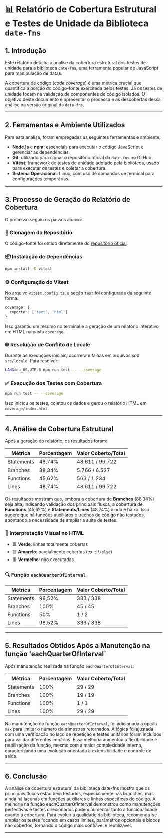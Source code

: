 
# 📊 Relatório de Cobertura Estrutural e Testes de Unidade da Biblioteca `date-fns`

## 1. Introdução

Este relatório detalha a análise da cobertura estrutural dos testes de unidade para a biblioteca `date-fns`, uma ferramenta popular de JavaScript para manipulação de datas. 

A cobertura de código (_code coverage_) é uma métrica crucial que quantifica a porção do código-fonte exercitada pelos testes. Já os testes de unidade focam na validação de componentes de código isolados. O objetivo deste documento é apresentar o processo e as descobertas dessa análise na versão original da `date-fns`.

---

## 2. Ferramentas e Ambiente Utilizados

Para esta análise, foram empregadas as seguintes ferramentas e ambiente:

- **Node.js** e **npm**: essenciais para executar o código JavaScript e gerenciar as dependências.
- **Git**: utilizado para clonar o repositório oficial da `date-fns` no GitHub.
- **Vitest**: framework de testes de unidade adotado pela biblioteca, usado para executar os testes e coletar a cobertura.
- **Sistema Operacional**: Linux, com uso de comandos de terminal para configurações temporárias.

---

## 3. Processo de Geração do Relatório de Cobertura

O processo seguiu os passos abaixo:

### 🔁 Clonagem do Repositório

O código-fonte foi obtido diretamente do [repositório oficial](https://github.com/date-fns/date-fns).

### 📦 Instalação de Dependências

```bash
npm install -D vitest
````

### ⚙️ Configuração do Vitest

No arquivo `vitest.config.ts`, a seção `test` foi configurada da seguinte forma:

```ts
coverage: {
  reporter: ['text', 'html']
}
```

Isso garantiu um resumo no terminal e a geração de um relatório interativo em HTML na pasta `coverage`.

### 🌐 Resolução de Conflito de Locale

Durante as execuções iniciais, ocorreram falhas em arquivos sob `src/locale`. Para resolver:

```bash
LANG=en_US.UTF-8 npm run test -- --coverage
```

### ✅ Execução dos Testes com Cobertura

```bash
npm run test -- --coverage
```

Isso iniciou os testes, coletou os dados e gerou o relatório HTML em `coverage/index.html`.

---

## 4. Análise da Cobertura Estrutural

Após a geração do relatório, os resultados foram:

| Métrica    | Porcentagem | Valor Coberto/Total |
| ---------- | ----------- | ------------------- |
| Statements | 48,74%      | 48.611 / 99.722     |
| Branches   | 88,34%      | 5.766 / 6.527       |
| Functions  | 45,62%      | 563 / 1.234         |
| Lines      | 48,74%      | 48.611 / 99.722     |

Os resultados mostram que, embora a cobertura de **Branches** (88,34%) seja alta, indicando validação dos principais fluxos, a cobertura de **Functions** (45,62%) e **Statements/Lines** (48,74%) ainda é baixa. Isso sugere que há funções auxiliares e trechos de código não testados, apontando a necessidade de ampliar a suíte de testes.


### 🎨 Interpretação Visual no HTML

* 🟩 **Verde**: linhas totalmente cobertas
* 🟨 **Amarelo**: parcialmente cobertas (ex: `if/else`)
* 🟥 **Vermelho**: não executadas

### 🔍 Função `eachQuarterOfInterval`

| Métrica    | Porcentagem | Valor Coberto/Total |
| ---------- | ----------- | ------------------- |
| Statements | 98,52%      | 333 / 338           |
| Branches   | 100%        | 45 / 45             |
| Functions  | 50%         | 1 / 2               |
| Lines      | 98,52%      | 333 / 338           |

---

## 5. Resultados Obtidos Após a Manutenção na função 'eachQuarterOfInterval`

Após manutenção realizada na função `eachQuarterOfInterval`:

| Métrica    | Porcentagem | Valor Coberto/Total |
| ---------- | ----------- | ------------------- |
| Statements | 100%        | 29 / 29             |
| Branches   | 100%        | 19 / 19             |
| Functions  | 100%        | 1 / 1               |
| Lines      | 100%        | 29 / 29             |

Na manutenção da função `eachQuarterOfInterval`, foi adicionada a opção `max` para limitar o número de trimestres retornados. A lógica foi ajustada com uma verificação no laço de repetição e testes unitários foram incluídos para validar diferentes cenários. Essa melhoria aumentou a flexibilidade e reutilização da função, mesmo com a maior complexidade interna, caracterizando uma evolução orientada à extensibilidade e controle de saída.


---

## 6. Conclusão

A análise da cobertura estrutural da biblioteca date-fns mostra que os principais fluxos estão bem testados, especialmente nas branches, mas ainda há lacunas em funções auxiliares e linhas específicas do código. A melhoria na função eachQuarterOfInterval demonstrou como manutenções perfectivas e testes direcionados podem aumentar tanto a funcionalidade quanto a cobertura. Para evoluir a qualidade da biblioteca, recomenda-se ampliar os testes focando em casos limites, parâmetros opcionais e blocos não cobertos, tornando o código mais confiável e reutilizável.


---


